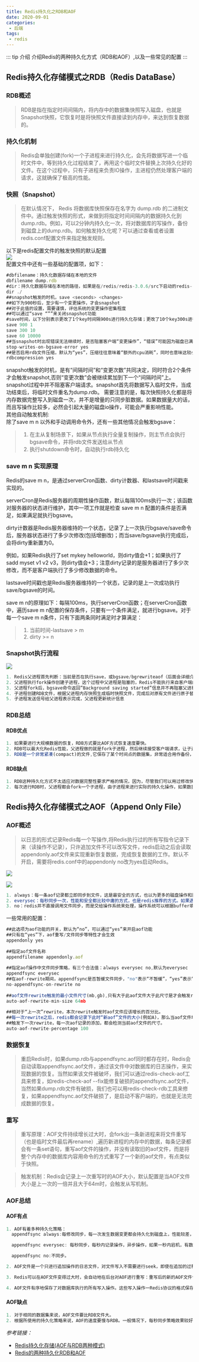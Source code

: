 ```yaml
--- 
title: Redis持久化之RDB和AOF
date: 2020-09-01
categories: 
 - 后端
tags: 
 - redis
---
```

::: tip 介绍
介绍Redis的两种持久化方式（RDB和AOF）,以及一些常见的配置
:::

<!-- more -->
## Redis持久化存储模式之RDB（Redis DataBase）
### RDB概述
> RDB是指在指定时间间隔内，将内存中的数据集快照写入磁盘，也就是Snapshot快照，它恢复时是将快照文件直接读到内存中，来达到恢复数据的。
### 持久化机制
> Redis会单独创建(fork)一个子进程来进行持久化，会先将数据写进一个临时文件中，等到持久化过程结束了，再用这个临时文件替换上次持久化好的文件。在这个过程中，只有子进程来负责IO操作，主进程仍然处理客户端的请求，这就确保了极高的性能。
### 快照（Snapshot）
> 在默认情况下， Redis 将数据库快照保存在名字为 dump.rdb 的二进制文件中。通过触发快照的形式，来做到将指定时间间隔内的数据持久化到dump.rdb。例如，可以2分钟内持久化一次，将对数据库的写操作，备份到磁盘上的dump.rdb。如何触发持久化呢？可以通过查看或者设置redis.conf配置文件来指定触发规则。

以下是redis配置文件的触发快照的默认配置<br>
![](imgs/rbd_conf.png)<br>
配置文件中还有一些基础的配置项，如下：<br>
```javascript
#dbfilename：持久化数据存储在本地的文件
dbfilename dump.rdb
#dir：持久化数据存储在本地的路径，如果是在/redis/redis-3.0.6/src下启动的redis-cli，则数据会存储在当前src目录下
dir ./
##snapshot触发的时机，save <seconds> <changes>  
##如下为900秒后，至少有一个变更操作，才会snapshot  
##对于此值的设置，需要谨慎，评估系统的变更操作密集程度  
##可以通过“save “””来关闭snapshot功能  
#save时间，以下分别表示更改了1个key时间隔900s进行持久化存储；更改了10个key300s进行存储；更改10000个key60s进行存储。
save 900 1
save 300 10
save 60 10000
##当snapshot时出现错误无法继续时，是否阻塞客户端“变更操作”，“错误”可能因为磁盘已满/磁盘故障/OS级别异常等  
stop-writes-on-bgsave-error yes  
##是否启用rdb文件压缩，默认为“yes”，压缩往往意味着“额外的cpu消耗”，同时也意味这较小的文件尺寸以及较短的网络传输时间  
rdbcompression yes  
```
snapshot触发的时机，是有“间隔时间”和“变更次数”共同决定，同时符合2个条件才会触发snapshot,否则“变更次数”会被继续累加到下一个“间隔时间”上。snapshot过程中并不阻塞客户端请求。snapshot首先将数据写入临时文件，当成功结束后，将临时文件重名为dump.rdb。
需要注意的是，每次快照持久化都是将内存数据完整写入到磁盘一次，并不是增量的只同步脏数据。如果数据量大的话，而且写操作比较多，必然会引起大量的磁盘io操作，可能会严重影响性能。
<br>
其他自动触发机制:<br>
除了save m n 以外和手动调用命令外，还有一些其他情况会触发bgsave：
> 1. 在主从复制场景下，如果从节点执行全量复制操作，则主节点会执行bgsave命令，并将rdb文件发送给从节点
> 2. 执行shutdown命令时，自动执行rdb持久化

### save m n 实现原理
Redis的save m n，是通过serverCron函数、dirty计数器、和lastsave时间戳来实现的。

serverCron是Redis服务器的周期性操作函数，默认每隔100ms执行一次；该函数对服务器的状态进行维护，其中一项工作就是检查 save m n 配置的条件是否满足，如果满足就执行bgsave。

dirty计数器是Redis服务器维持的一个状态，记录了上一次执行bgsave/save命令后，服务器状态进行了多少次修改(包括增删改)；而当save/bgsave执行完成后，会将dirty重新置为0。

例如，如果Redis执行了set mykey helloworld，则dirty值会+1；如果执行了sadd myset v1 v2 v3，则dirty值会+3；注意dirty记录的是服务器进行了多少次修改，而不是客户端执行了多少修改数据的命令。

lastsave时间戳也是Redis服务器维持的一个状态，记录的是上一次成功执行save/bgsave的时间。

save m n的原理如下：每隔100ms，执行serverCron函数；在serverCron函数中，遍历save m n配置的保存条件，只要有一个条件满足，就进行bgsave。对于每一个save m n条件，只有下面两条同时满足时才算满足：
> 1. 当前时间-lastsave > m
> 2. dirty >= n

### Snapshot执行流程
![](imgs/snapshot_process.png)
```javascript
1. Redis父进程首先判断：当前是否在执行save，或bgsave/bgrewriteaof（后面会详细介绍该命令）的子进程，如果在执行则bgsave命令直接返回。bgsave/bgrewriteaof 的子进程不能同时执行，主要是基于性能方面的考虑：两个并发的子进程同时执行大量的磁盘写操作，可能引起严重的性能问题。
2. 父进程执行fork操作创建子进程，这个过程中父进程是阻塞的，Redis不能执行来自客户端的任何命令
3. 父进程fork后，bgsave命令返回”Background saving started”信息并不再阻塞父进程，并可以响应其他命令
4. 子进程创建RDB文件，根据父进程内存快照生成临时快照文件，完成后对原有文件进行原子替换
5. 子进程发送信号给父进程表示完成，父进程更新统计信息
```
### RDB总结
#### RDB优点
```javascript
1. 如果要进行大规模数据的恢复，RDB方式要比AOF方式恢复速度要快。
2. RDB可以最大化Redis性能，父进程做的就是fork子进程，然后继续接受客户端请求，让子进程负责持久化操作，父进程无需进行IO操作。
3. RDB是一个非常紧凑(compact)的文件,它保存了某个时间点的数据集，非常适合用作备份，同时也非常适合用作灾难性恢复，它只有一个文件，内容紧凑，通过备份原文件到本机外的其他主机上，一旦本机发生宕机，就能将备份文件复制到redis安装目录下，通过启用服务就能完成数据的恢复。
```
#### RDB缺点
```javascript
1. RDB这种持久化方式不太适应对数据完整性要求严格的情况，因为，尽管我们可以用过修改快照实现持久化的频率，但是要持久化的数据是一段时间内的整个数据集的状态，如果在还没有触发快照时，本机就宕机了，那么对数据库所做的写操作就随之而消失了并没有持久化本地dump.rdb文件中。
2. 每次进行RDB时，父进程都会fork一个子进程，由子进程来进行实际的持久化操作，如果数据集庞大，那么fork出子进程的这个过程将是非常耗时的，就会出现服务器暂停客户端请求，将内存中的数据复制一份给子进程，让子进程进行持久化操作。
```
## Redis持久化存储模式之AOF（Append Only  File）
### AOF概述
> 以日志的形式记录Redis每一个写操作,将Redis执行过的所有写指令记录下来（读操作不记录），只许追加文件不可以改写文件，redis启动之后会读取appendonly.aof文件来实现重新恢复数据，完成恢复数据的工作。默认不开启，需要将redis.conf中的appendonly  no改为yes启动Redis。

![](imgs/aof_conf1.png)

![](imgs/aof_conf2.png)

```javascript
1. always：每一条aof记录都立即同步到文件，这是最安全的方式，也以为更多的磁盘操作和阻塞延迟，是IO开支较大。
2. everysec：每秒同步一次，性能和安全都比较中庸的方式，也是redis推荐的方式。如果遇到物理服务器故障，有可能导致最近一秒内aof记录丢失(可能为部分丢失)。
3. no：redis并不直接调用文件同步，而是交给操作系统来处理，操作系统可以根据buffer填充情况/通道空闲时间等择机触发同步；这是一种普通的文件操作方式。性能较好，在物理服务器故障时，数据丢失量会因OS配置有关。
```
一些常用的配置：

```javascript
##此选项为aof功能的开关，默认为“no”，可以通过“yes”来开启aof功能  
##只有在“yes”下，aof重写/文件同步等特性才会生效  
appendonly yes  
  
##指定aof文件名称  
appendfilename appendonly.aof  
  
##指定aof操作中文件同步策略，有三个合法值：always everysec no,默认为everysec  
appendfsync everysec  
##在aof-rewrite期间，appendfsync是否暂缓文件同步，"no"表示“不暂缓”，“yes”表示“暂缓”，默认为“no”  
no-appendfsync-on-rewrite no  
  
##aof文件rewrite触发的最小文件尺寸(mb,gb),只有大于此aof文件大于此尺寸是才会触发rewrite，默认“64mb”，建议“512mb”  
auto-aof-rewrite-min-size 64mb  
  
##相对于“上一次”rewrite，本次rewrite触发时aof文件应该增长的百分比。  
##每一次rewrite之后，redis都会记录下此时“新aof”文件的大小(例如A)，那么当aof文件增长到A*(1 + p)之后  
##触发下一次rewrite，每一次aof记录的添加，都会检测当前aof文件的尺寸。  
auto-aof-rewrite-percentage 100  
```

### 数据恢复
> 重启Redis时，如果dump.rdb与appendfsync.aof同时都存在时，Redis会自动读取appendfsync.aof文件，通过该文件中对数据库的日志操作，来实现数据的恢复。当然如果该文件被破坏，我们可以通过redis-check-aof工具来修复，如redis-check-aof --fix能修复破损的appendfsync.aof文件，当然如果dump.rdb文件有破损，我们也可以用redis-check-rdb工具来修复，如果appendfsync.aof文件破损了，是启动不客户端的，也就是无法完成数据的恢复。

### 重写
> 重写原理：AOF文件持续增长过大时，会fork出一条新进程来将文件重写（也是临时文件最后再rename）,遍历新进程的内存中的数据，每条记录都会有一条set语句，重写aof文件的操作，并没有读取旧的aof文件，而是将整个内存中的数据库内容用命令的方式重写了一个新的aof文件，有点类似于快照。

> 触发机制：Redis会记录上一次重写时的AOF大小，默认配置是当AOF文件大小是上一次的一倍并且大于64m时，会触发从写机制。

### AOF总结
#### AOF有点
```javascript
1. AOF有着多种持久化策略：
  appendfsync always:每修改同步，每一次发生数据变更都会持久化到磁盘上，性能较差，但数据完整性较好。

  appendfsync everysec: 每秒同步，每秒内记录操作，异步操作，如果一秒内宕机，有数据丢失。

  appendfsync no:不同步。

2. AOF文件是一个只进行追加操作的日志文件，对文件写入不需要进行seek，即使在追加的过程中，写入了不完整的命令（例如：磁盘已满），可以使用redis-check-aof工具可以修复这种问题

3. Redis可以在AOF文件变得过大时，会自动地在后台对AOF进行重写：重写后的新的AOF文件包含了恢复当前数据集所需的最小命令集合。整个重写操作是绝对安全的，因为Redis在创建AOF文件的过程中，会继续将命令追加到现有的AOF文件中，即使在重写的过程中发生宕机，现有的AOF文件也不会丢失。一旦新AOF文件创建完毕，Redis就会从旧的AOF文件切换到新的AOF文件，并对新的AOF文件进行追加操作。

4. AOF文件有序地保存了对数据库执行的所有写入操作。这些写入操作一Redis协议的格式保存，易于对文件进行分析；例如，如果不小心执行了FLUSHALL命令，但只要AOF文件未被重写，通过停止服务器，移除AOF文件末尾的FLUSHALL命令，重启服务器就能达到FLUSHALL执行之前的状态。
```

#### AOF缺点
```javascript
1. 对于相同的数据集来说，AOF文件要比RDB文件大。
2. 根据所使用的持久化策略来说，AOF的速度要慢与RDB。一般情况下，每秒同步策略效果较好。不使用同步策略的情况下，AOF与RDB速度一样快。
```

*参考链接：* 
- [Redis持久化存储(AOF与RDB两种模式)](https://blog.csdn.net/canot/article/details/52886923) 
- [Redis的两种持久化RDB和AOF](https://blog.csdn.net/qq_36795474/article/details/82938721?utm_medium=distribute.pc_relevant.none-task-blog-BlogCommendFromMachineLearnPai2-1.channel_param&depth_1-utm_source=distribute.pc_relevant.none-task-blog-BlogCommendFromMachineLearnPai2-1.channel_param)
